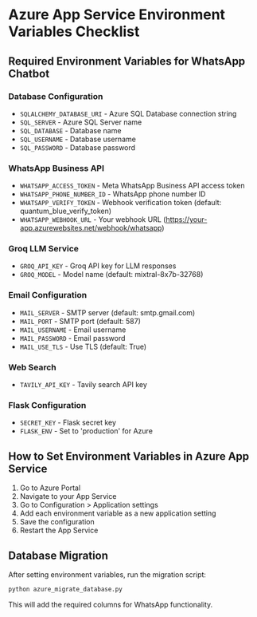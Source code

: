 # Azure App Service Environment Variables Checklist

## Required Environment Variables for WhatsApp Chatbot

### Database Configuration
- `SQLALCHEMY_DATABASE_URI` - Azure SQL Database connection string
- `SQL_SERVER` - Azure SQL Server name
- `SQL_DATABASE` - Database name
- `SQL_USERNAME` - Database username
- `SQL_PASSWORD` - Database password

### WhatsApp Business API
- `WHATSAPP_ACCESS_TOKEN` - Meta WhatsApp Business API access token
- `WHATSAPP_PHONE_NUMBER_ID` - WhatsApp phone number ID
- `WHATSAPP_VERIFY_TOKEN` - Webhook verification token (default: quantum_blue_verify_token)
- `WHATSAPP_WEBHOOK_URL` - Your webhook URL (https://your-app.azurewebsites.net/webhook/whatsapp)

### Groq LLM Service
- `GROQ_API_KEY` - Groq API key for LLM responses
- `GROQ_MODEL` - Model name (default: mixtral-8x7b-32768)

### Email Configuration
- `MAIL_SERVER` - SMTP server (default: smtp.gmail.com)
- `MAIL_PORT` - SMTP port (default: 587)
- `MAIL_USERNAME` - Email username
- `MAIL_PASSWORD` - Email password
- `MAIL_USE_TLS` - Use TLS (default: True)

### Web Search
- `TAVILY_API_KEY` - Tavily search API key

### Flask Configuration
- `SECRET_KEY` - Flask secret key
- `FLASK_ENV` - Set to 'production' for Azure

## How to Set Environment Variables in Azure App Service

1. Go to Azure Portal
2. Navigate to your App Service
3. Go to Configuration > Application settings
4. Add each environment variable as a new application setting
5. Save the configuration
6. Restart the App Service

## Database Migration

After setting environment variables, run the migration script:

```bash
python azure_migrate_database.py
```

This will add the required columns for WhatsApp functionality.
